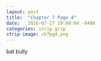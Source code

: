 ```yaml
---
layout: post
title:  "Chapter 7 Page 4"
date:   2016-07-17 19:00:04 -0400
categories: strip grip
strip-image: ch7pg4.png
---
```

bat bully
